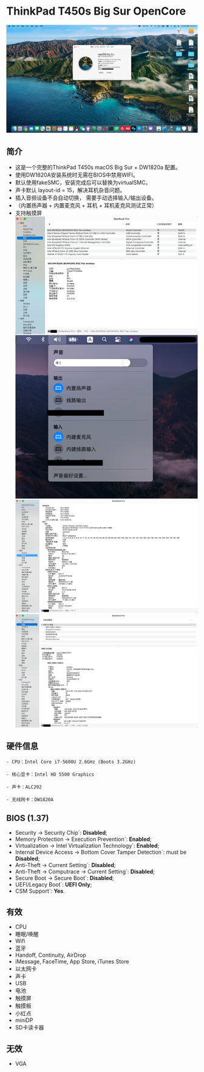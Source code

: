 # ThinkPad T450s Big Sur OpenCore
![Thismachine](./picture/Thismachine.png)
## 简介
- 这是一个完整的ThinkPad T450s macOS Big Sur + DW1820a 配置。
- 使用DW1820A安装系统时无需在BIOS中禁用WIFI。
- 默认使用fakeSMC，安装完成后可以替换为virtualSMC。 
- 声卡默认 layout-id = 15，解决耳机杂音问题。 
- 插入音频设备不会自动切换， 需要手动选择输入/输出设备。 
- （内置扬声器 + 内置麦克风 + 耳机 + 耳机麦克风测试正常）
- 支持触摸屏 
![Pcidevices](./picture/Pcidevices.png)
![Input/output](./picture/Inputoutput.png)
![WIFI](./picture/WIFI.png)
![USB](./picture/USB.png)
## 硬件信息

```  
- CPU：Intel Core i7-5600U 2.6GHz (Boots 3.2GHz)

- 核心显卡：Intel HD 5500 Graphics 

- 声卡：ALC292

- 无线网卡：DW1820A
```

## BIOS (1.37)
-  Security -> Security Chip`: **Disabled**;
-  Memory Protection -> Execution Prevention`: **Enabled**;
-  Virtualization -> Intel Virtualization Technology`: **Enabled**;
-  Internal Device Access -> Bottom Cover Tamper Detection`: must be **Disabled**;
-  Anti-Theft -> Current Setting`: **Disabled**;
-  Anti-Theft -> Computrace -> Current Setting`: **Disabled**;
-  Secure Boot -> Secure Boot`: **Disabled**;
-  UEFI/Legacy Boot`: **UEFI Only**;
-  CSM Support`: **Yes**.

## 有效
- CPU
- 睡眠/唤醒
- Wifi
- 蓝牙 
- Handoff, Continuity, AirDrop
- iMessage, FaceTime, App Store, iTunes Store
- 以太网卡
- 声卡
- USB
- 电池
- 触摸屏 
- 触摸板 
- 小红点
- miniDP
- SD卡读卡器

## 无效
- VGA
